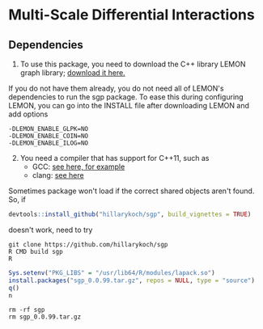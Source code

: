 # Multi-Scale Differential Interactions

## Dependencies
1.  To use this package, you need to download the C++ library LEMON graph library; [download it here.](https://lemon.cs.elte.hu/trac/lemon/wiki/Downloads)

If you do not have them already, you do not need all of LEMON's dependencies to run the sgp package. To ease this during configuring LEMON, you can go into the INSTALL file after downloading LEMON and add options

```
-DLEMON_ENABLE_GLPK=NO
-DLEMON_ENABLE_COIN=NO
-DLEMON_ENABLE_ILOG=NO
```

<!---
LEMON citation:
Balázs Dezső, Alpár Jüttner, Péter Kovács. LEMON – an Open Source C++ Graph Template Library. Electronic Notes in Theoretical Computer Science, 264:23-45, 2011. Proceedings of the Second Workshop on Generative Technologies (WGT) 2010.
-->

2.  You need a compiler that has support for C++11, such as
    *   GCC: [see here, for example](https://www.gnu.org/software/gcc/projects/cxx-status.html#cxx11)
    *   clang: [see here](http://clang.llvm.org/cxx_status.html)
    

Sometimes package won't load if the correct shared objects aren't found. So, if

```r
devtools::install_github("hillarykoch/sgp", build_vignettes = TRUE)
```

doesn't work, need to try

```console
git clone https://github.com/hillarykoch/sgp
R CMD build sgp
R
```

```r
Sys.setenv("PKG_LIBS" = "/usr/lib64/R/modules/lapack.so")
install.packages("sgp_0.0.99.tar.gz", repos = NULL, type = "source")
q()
n
```

```console
rm -rf sgp
rm sgp_0.0.99.tar.gz
```
